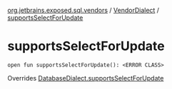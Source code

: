 [org.jetbrains.exposed.sql.vendors](../index.md) / [VendorDialect](index.md) / [supportsSelectForUpdate](.)

# supportsSelectForUpdate

`open fun supportsSelectForUpdate(): <ERROR CLASS>`

Overrides [DatabaseDialect.supportsSelectForUpdate](../-database-dialect/supports-select-for-update.md)

